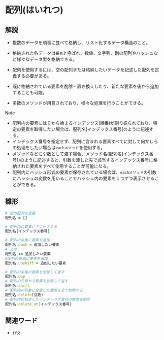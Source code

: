 # 配列(はいれつ)  
## 解説  
* 複数のデータを順番に並べて格納し、リスト化するデータ構造のこと。    
  
* 格納された各データは`要素`と呼ばれ、数値、文字列、別の配列やハッシュなど様々なデータ型を格納できる。

* 配列を使用するには、空の配列または格納したいデータを記述した配列を定義する必要がある。

* 既に格納されている要素を削除・置き換えしたり、新たな要素を後から追加することも可能。

* 多数のメソッドが用意されており、様々な処理を行うことができる。 
  
>[!NOTE]
>* 配列内の要素には０から始まるインデックス(順番)が割り振られており、特定の要素を取得したい場合は、配列名[インデックス番号]のように記述する。
>* インデックス番号を指定せず、配列に含まれる要素すべてに対して何かしらの処理をしたい場合は`eachメソッド`を使用する。  
>* メソッドなどに引数として渡す場合、メソッド名(配列名[インデックス番号])のように記述すると、引数を渡した先で該当するインデックス番号に格納された要素をすべて使用することが可能になる。
>* 配列内にハッシュ形式の要素が保存されている場合は、`eachメソッド`の引数にハッシュの変数を用いることでハッシュ内の要素を１つずつ表示させることができる。  


  
## 雛形   
```ruby
# 空の配列を定義
配列名 = []

# 配列内の要素にアクセスする
配列名[インデックス番号]

# 配列の末尾に要素を追加
配列名.push = 追加したい要素
# 又は
配列名 << 追加したい要素
#配列の先頭に要素を追加
配列名.unshift = 追加したい要素

# 配列の末尾の要素を削除して返す
配列名.pop
# 配列の先頭から要素を削除して返す
配列名.shift
# 配列内の引数に合致した要素を全て削除する
配列名.delete(引数)
# 配列内の指定したインデックス番号の要素を削除
配列名.delete_at(インデックス番号)

```
## 関連ワード  
* `if文`
